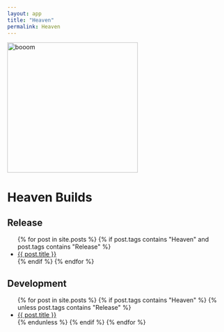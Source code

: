 ```yaml
---
layout: app
title: "Heaven"
permalink: Heaven
---
```

<img src="{{ site.baseurl }}/assets/img/explode.png" alt="booom" style="width:300px;height:300px;">

<h1>Heaven Builds</h1>
<h2>Release</h2>

<ul>
{% for post in site.posts %}
	{% if post.tags contains "Heaven" and post.tags contains "Release" %}
  <li>
    <a href="{{ site.baseurl }}{{ post.url }}">{{ post.title }}</a>
  </li>	
	{% endif %}
{% endfor %}
</ul>

<h2>Development</h2>
<ul>
{% for post in site.posts %}
	{% if post.tags contains "Heaven" %}
		{% unless post.tags contains "Release" %}
  <li>
    <a href="{{ site.baseurl }}{{ post.url }}">{{ post.title }}</a>
  </li>	
  		{% endunless %}
	{% endif %}
{% endfor %}
</ul>